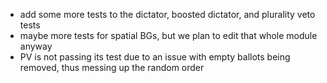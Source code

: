 - add some more tests to the dictator, boosted dictator, and plurality veto tests
- maybe more tests for spatial BGs, but we plan to edit that whole module anyway
- PV is not passing its test due to an issue with empty ballots being removed, thus messing up the random order